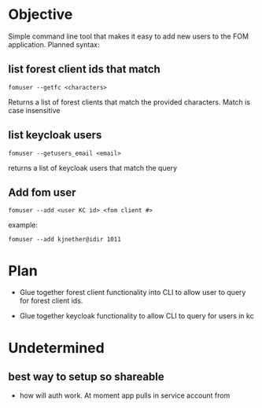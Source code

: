 # Objective

Simple command line tool that makes it easy to add new users to the FOM
application.  Planned syntax:

## list forest client ids that match

`fomuser --getfc <characters>`

Returns a list of forest clients that match the provided characters.  Match
is case insensitive

## list keycloak users

`fomuser --getusers_email <email>`

returns a list of keycloak users that match the query

## Add fom user

`fomuser --add <user KC id> <fom client #>`

example:
```
fomuser --add kjnether@idir 1011
```


# Plan

* Glue together forest client functionality into CLI to allow user to query for
  forest client ids.

* Glue together keycloak functionality to allow CLI to query for users in kc


# Undetermined

## best way to setup so shareable

* how will auth work.  At moment app pulls in service account from



